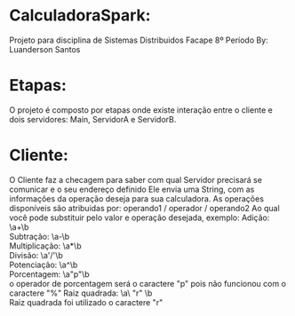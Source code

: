 # CalculadoraSpark:
Projeto para disciplina de Sistemas Distribuidos
Facape
8º Período
By: Luanderson Santos

# Etapas:

O projeto é composto por etapas onde existe interação entre o cliente e dois servidores:
Main, ServidorA e ServidorB.

# Cliente:
O Cliente faz a checagem para saber com qual Servidor precisará se comunicar e o seu endereço definido
Ele envia uma String, com as informações da  operação deseja para sua calculadora.
As operações disponíveis são atribuidas por: operando1 / operador / operando2
Ao qual você pode substituir pelo valor e operação desejada, exemplo:
Adição: \a\+\b\
Subtração: \a\-\b\
Multiplicação: \a\*\b\
Divisão: \a\'/'\b\
Potenciação: \a\^\b\
Porcentagem: \a\"p"\b\
o operador de porcentagem será o caractere "p" pois não funcionou com o caractere "%"
Raiz quadrada: \a\ "r" \b\
Raiz quadrada foi utilizado o caractere "r"
